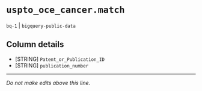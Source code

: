 # `uspto_oce_cancer.match`
`bq-1` | `bigquery-public-data`

## Column details
* [STRING]    `Patent_or_Publication_ID`
* [STRING]    `publication_number`

-------------------------------------------------------------------------------
*Do not make edits above this line.*
